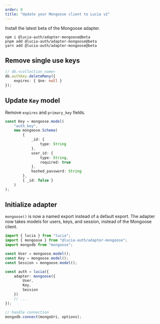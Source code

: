 ```yaml
---
order: 0
title: "Update your Mongoose client to Lucia v2"
---
```


Install the latest beta of the Mongoose adapter.

```
npm i @lucia-auth/adapter-mongoose@beta
pnpm add @lucia-auth/adapter-mongoose@beta
yarn add @lucia-auth/adapter-mongoose@beta
```

## Remove single use keys

```ts
// db.<collection_name>
db.authKey.deleteMany({
	expires: { $ne: null }
});
```

## Update `Key` model

Remove `expires` and `primary_key` fields.

```ts
const Key = mongoose.model(
	"auth_key",
	new mongoose.Schema(
		{
			_id: {
				type: String
			},
			user_id: {
				type: String,
				required: true
			},
			hashed_password: String
		},
		{ _id: false }
	)
);
```

## Initialize adapter

`mongoose()` is now a named export instead of a default export. The adapter now takes models for users, keys, and session, instead of the Mongoose client.

```ts
import { lucia } from "lucia";
import { mongoose } from "@lucia-auth/adapter-mongoose";
import mongodb from "mongoose";

const User = mongoose.model();
const Key = mongoose.model();
const Session = mongoose.model();

const auth = lucia({
	adapter: mongoose({
		User,
		Key,
		Session
	})
	// ...
});

// handle connection
mongodb.connect(mongoUri, options);
```
